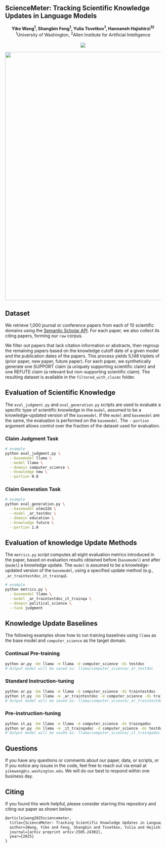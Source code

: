 ## ScienceMeter: Tracking Scientific Knowledge Updates in Language Models

<div align="center">
  <b>Yike Wang<sup>1</sup>, Shangbin Feng<sup>1</sup>, Yulia Tsvetkov<sup>1</sup>, Hannaneh Hajishirzi<sup>1</sup><sup>2</sup></b>
  <br>
  <sup>1</sup>University of Washington, <sup>2</sup>Allen Institute for Artificial Intelligence
  <br><br>
  <a href="https://www.arxiv.org/abs/2505.24302"><img src="https://img.shields.io/badge/Paper-arXiv-orange"></a>
</div>

<p align="center">
  <img src="https://github.com/user-attachments/assets/2d52257d-9543-4064-943a-d5b5800d43d9" width="800" />
</p>

## Dataset
We retrieve 1,000 journal or conference papers from each of 10 scientific domains using the [Semantic Scholar API](https://www.semanticscholar.org/product/api#api-key-form). For each paper, we also collect its citing papers, forming our `raw` corpus.

We filter out papers that lack citation information or abstracts, then regroup the remaining papers based on the knowledge cutoff date of a given model and the publication dates of the papers. This process yields 5,148 triplets of (prior paper, new paper, future paper). For each paper, we synthetically generate one SUPPORT claim (a uniquely supporting scientific claim) and one REFUTE claim (a relevant but non-supporting scientific claim). The resulting dataset is available in the `filtered_with_claims` folder.

## Evaluation of Scientific Knowledge
The `eval_judgment.py` and `eval_generation.py` scripts are used to evaluate a specific type of scientific knowledge in the `model`, assumed to be a knowledge-updated version of the `basemodel`. If the `model` and `basemodel` are the same, the evaluation is performed on the `basemodel`. The `--portion` argument allows control over the fraction of the dataset used for evaluation.

### Claim Judgment Task
```bash
# example
python eval_judgment.py \
  --basemodel llama \
  --model llama \
  --domain computer_science \
  --knowledge new \
  --portion 0.8
```

### Claim Generation Task
```bash
# example
python eval_generation.py \
  --basemodel olmo32b \
  --model _ar_testdoc \
  --domain education \
  --knowledge future \
  --portion 1.0
```
## Evaluation of knowledge Update Methods
The `metrics.py` script computes all eight evaluation metrics introduced in the paper, based on evaluation results obtained before (`basemodel`) and after (`model`) a knowledge update. The `model` is assumed to be a knowledge-updated version of the `basemodel`, using a specified update method (e.g., `_ar_traintestdoc_it_trainqa`).

```bash
# example
python metrics.py \
  --basemodel llama \
  --model _ar_traintestdoc_it_trainqa \
  --domain political_science \
  --task judgment
```

## Knowledge Update Baselines
The following examples show how to run training baselines using `llama` as the base model and `computer_science` as the target domain.

### Continual Pre-training

```bash
python ar.py -bm llama -m llama -d computer_science -ds testdoc
# Output model will be saved as: llama/computer_science/_ar_testdoc
```

### Standard Instruction-tuning

```bash
python ar.py -bm llama -m llama -d computer_science -ds traintestdoc
python it.py -bm llama -m _ar_traintestdoc -d computer_science -ds trainqa
# Output model will be saved as: llama/computer_science/_ar_traintestdoc_it_trainqa
```

### Pre-instruction-tuning

```bash
python it.py -bm llama -m llama -d computer_science -ds trainqadoc
python ar.py -bm llama -m _it_trainqadoc -d computer_science -ds testdoc
# Output model will be saved as: llama/computer_science/_it_trainqadoc_ar_testdoc
```

## Questions
If you have any questions or comments about our paper, data, or scripts, or if you notice any issues in the code, feel free to reach out via email at `yikewang@cs.washington.edu`. We will do our best to respond within one business day.

## Citing
If you found this work helpful, please consider starring this repository and citing our paper as shown below:
```latex
@article{wang2025sciencemeter,
  title={ScienceMeter: Tracking Scientific Knowledge Updates in Language Models},
  author={Wang, Yike and Feng, Shangbin and Tsvetkov, Yulia and Hajishirzi, Hannaneh},
  journal={arXiv preprint arXiv:2505.24302},
  year={2025}
}
